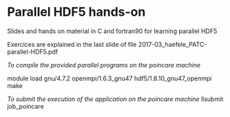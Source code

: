 # Parallel HDF5 hands-on
Slides and hands on material in C and fortran90 for learning parallel HDF5

Exercices are explained in the last slide of file 2017-03_haefele_PATC-parallel-HDF5.pdf

*To compile the provided parallel programs on the poincare machine*

module load gnu/4.7.2 openmpi/1.6.3_gnu47 hdf5/1.8.10_gnu47_openmpi
make

*To submit the execution of the application on the poincare machine*
llsubmit job_poincare

